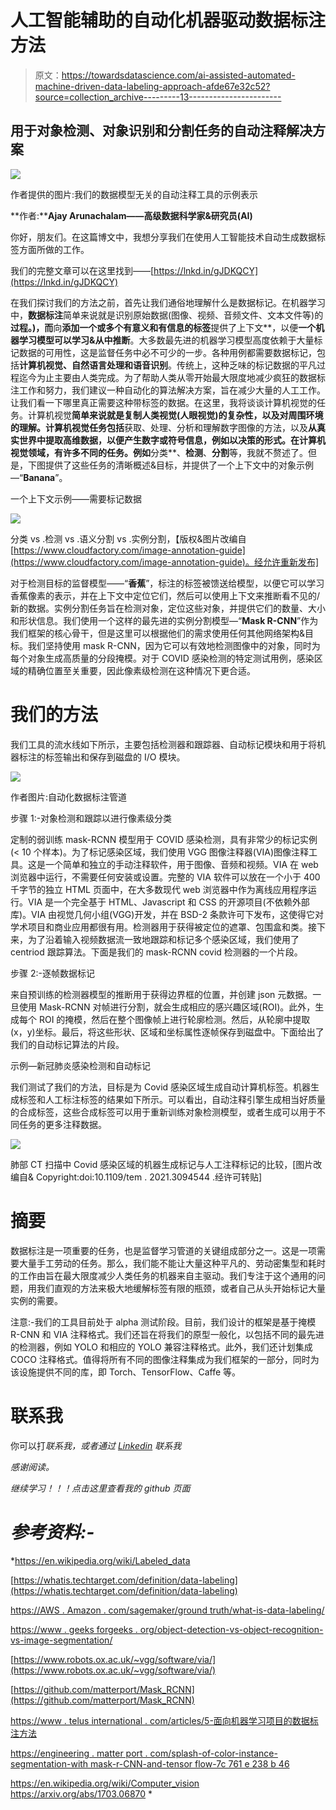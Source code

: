 # 人工智能辅助的自动化机器驱动数据标注方法

> 原文：<https://towardsdatascience.com/ai-assisted-automated-machine-driven-data-labeling-approach-afde67e32c52?source=collection_archive---------13----------------------->

## **用于对象检测、对象识别和分割任务的自动注释解决方案**

![](img/69e947b4868df811785d409a397c425e.png)

作者提供的图片:我们的数据模型无关的自动注释工具的示例表示

**作者:****Ajay Arunachalam——高级数据科学家&研究员(AI)**

你好，朋友们。在这篇博文中，我想分享我们在使用人工智能技术自动生成数据标签方面所做的工作。

我们的完整文章可以在这里找到——[https://lnkd.in/gJDKQCY](https://lnkd.in/gJDKQCY)

在我们探讨我们的方法之前，首先让我们通俗地理解什么是数据标记。在机器学习中，**数据标注**简单来说就是识别原始数据(图像、视频、音频文件、文本文件等)的**过程。)，而**向**添加一个或多个有意义和有信息的标签**提供了上下文**，以便**一个机器学习模型可以学习&从中推断**。大多数最先进的机器学习模型高度依赖于大量标记数据的可用性，这是监督任务中必不可少的一步。各种用例都需要数据标记，包括**计算机视觉、自然语言处理和语音识别**。传统上，这种乏味的标记数据的平凡过程迄今为止主要由人类完成。为了帮助人类从零开始最大限度地减少疯狂的数据标注工作和努力，我们建议一种自动化的算法解决方案，旨在减少大量的人工工作。让我们看一下哪里真正需要这种带标签的数据。在这里，我将谈谈计算机视觉的任务。计算机视觉**简单来说就是复制人类视觉(人眼视觉)的复杂性，以及对周围环境的理解。计算机视觉任务包括**获取、处理、分析和理解数字图像的方法，以及**从真实世界中提取高维数据，以便产生数字或符号信息，例如以决策的形式。在计算机视觉领域，有许多不同的任务。例如**分类**、**检测**、**分割**等，我就不赘述了。但是，下图提供了这些任务的清晰概述&目标，并提供了一个上下文中的对象示例—“**Banana**”。

一个上下文示例——需要标记数据

![](img/ff1ab96bbac65d1a615834851d5105f6.png)

分类 vs .检测 vs .语义分割 vs .实例分割，【版权&图片改编自[https://www.cloudfactory.com/image-annotation-guide](https://www.cloudfactory.com/image-annotation-guide)。经允许重新发布]

对于检测目标的监督模型——“**香蕉**”，标注的标签被馈送给模型，以便它可以学习香蕉像素的表示，并在上下文中定位它们，然后可以使用上下文来推断看不见的/新的数据。实例分割任务旨在检测对象，定位这些对象，并提供它们的数量、大小和形状信息。我们使用一个这样的最先进的实例分割模型—“**Mask R-CNN**”作为我们框架的核心骨干，但是这里可以根据他们的需求使用任何其他网络架构&目标。我们坚持使用 mask R-CNN，因为它可以有效地检测图像中的对象，同时为每个对象生成高质量的分段掩模。对于 COVID 感染检测的特定测试用例，感染区域的精确位置至关重要，因此像素级检测在这种情况下更合适。

# 我们的方法

我们工具的流水线如下所示，主要包括检测器和跟踪器、自动标记模块和用于将机器标注的标签输出和保存到磁盘的 I/O 模块。

![](img/be2d7aa686a3fa3c6fb1a30c3d26f582.png)

作者图片:自动化数据标注管道

步骤 1:-对象检测和跟踪以进行像素级分类

定制的弱训练 mask-RCNN 模型用于 COVID 感染检测，具有非常少的标记实例(< 10 个样本)。为了标记感染区域，我们使用 VGG 图像注释器(VIA)图像注释工具。这是一个简单和独立的手动注释软件，用于图像、音频和视频。VIA 在 web 浏览器中运行，不需要任何安装或设置。完整的 VIA 软件可以放在一个小于 400 千字节的独立 HTML 页面中，在大多数现代 web 浏览器中作为离线应用程序运行。VIA 是一个完全基于 HTML、Javascript 和 CSS 的开源项目(不依赖外部库)。VIA 由视觉几何小组(VGG)开发，并在 BSD-2 条款许可下发布，这使得它对学术项目和商业应用都很有用。检测器用于获得被定位的遮罩、包围盒和类。接下来，为了沿着输入视频数据流一致地跟踪和标记多个感染区域，我们使用了 centriod 跟踪算法。下面是我们的 mask-RCNN covid 检测器的一个片段。

步骤 2:-逐帧数据标记

来自预训练的检测器模型的推断用于获得边界框的位置，并创建 json 元数据。一旦使用 Mask-RCNN 对帧进行分割，就会生成相应的感兴趣区域(ROI)。此外，生成每个 ROI 的掩模，然后在整个图像帧上进行轮廓检测。然后，从轮廓中提取(x，y)坐标。最后，将这些形状、区域和坐标属性逐帧保存到磁盘中。下面给出了我们的自动标记算法的片段。

示例—新冠肺炎感染检测和自动标记

我们测试了我们的方法，目标是为 Covid 感染区域生成自动计算机标签。机器生成标签和人工标注标签的结果如下所示。可以看出，自动注释引擎生成相当好质量的合成标签，这些合成标签可以用于重新训练对象检测模型，或者生成可以用于不同任务的更多注释数据。

![](img/c70db916cf55b9a5fef16f1b3da666f1.png)

肺部 CT 扫描中 Covid 感染区域的机器生成标记与人工注释标记的比较，[图片改编自& Copyright:doi:10.1109/tem . 2021.3094544 .经许可转贴]

# 摘要

数据标注是一项重要的任务，也是监督学习管道的关键组成部分之一。这是一项需要大量手工劳动的任务。那么，我们能不能让大量这种平凡的、劳动密集型和耗时的工作由旨在最大限度减少人类任务的机器来自主驱动。我们专注于这个通用的问题，用我们直观的方法来极大地缓解标签有限的瓶颈，或者自己从头开始标记大量实例的需要。

注意:-我们的工具目前处于 alpha 测试阶段。目前，我们设计的框架是基于掩模 R-CNN 和 VIA 注释格式。我们还旨在将我们的原型一般化，以包括不同的最先进的检测器，例如 YOLO 和相应的 YOLO 兼容注释格式。此外，我们还计划集成 COCO 注释格式。值得将所有不同的图像注释集成为我们框架的一部分，同时为该设施提供不同的库，即 Torch、TensorFlow、Caffe 等。

# 联系我

你可以打*联系我，或者通过 [Linkedin](https://www.linkedin.com/in/ajay-arunachalam-4744581a/) 联系我*

*感谢阅读。*

*继续学习！！！点击这里查看我的 github 页面*

# *参考资料:-*

*<https://en.wikipedia.org/wiki/Labeled_data>  

[https://whatis.techtarget.com/definition/data-labeling](https://whatis.techtarget.com/definition/data-labeling)

[https://AWS . Amazon . com/sagemaker/ground truth/what-is-data-labeling/](https://aws.amazon.com/sagemaker/groundtruth/what-is-data-labeling/)

[https://www . geeks forgeeks . org/object-detection-vs-object-recognition-vs-image-segmentation/](https://www.geeksforgeeks.org/object-detection-vs-object-recognition-vs-image-segmentation/)

[https://www.robots.ox.ac.uk/~vgg/software/via/](https://www.robots.ox.ac.uk/~vgg/software/via/)

[https://github.com/matterport/Mask_RCNN](https://github.com/matterport/Mask_RCNN)

[https://www . telus international . com/articles/5-面向机器学习项目的数据标注方法](https://www.telusinternational.com/articles/5-approaches-to-data-labeling-for-machine-learning-projects)

[https://engineering . matter port . com/splash-of-color-instance-segmentation-with mask-r-CNN-and-tensor flow-7c 761 e 238 b 46](https://engineering.matterport.com/splash-of-color-instance-segmentation-with-mask-r-cnn-and-tensorflow-7c761e238b46)

  <https://en.wikipedia.org/wiki/Computer_vision>  <https://arxiv.org/abs/1703.06870>   *